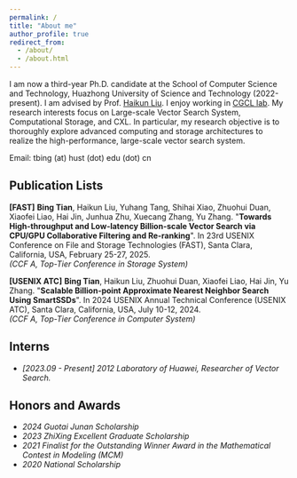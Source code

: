 ```yaml
---
permalink: /
title: "About me"
author_profile: true
redirect_from: 
  - /about/
  - /about.html
---
```


I am now a third-year Ph.D. candidate at the School of Computer Science and Technology, Huazhong University of Science and Technology (2022-present). I am advised by Prof. [Haikun Liu](http://faculty.hust.edu.cn/liuhaikun/zh_CN/index/872473/list/index.htm). I enjoy working in [CGCL lab](https://grid.hust.edu.cn/). My research interests focus on Large-scale Vector Search System, Computational Storage, and CXL. In particular, my research objective is to thoroughly explore advanced computing and storage architectures to realize the high-performance, large-scale vector search system.

Email: tbing (at) hust (dot) edu (dot) cn

Publication Lists
------
**[FAST]** **Bing Tian**, Haikun Liu, Yuhang Tang, Shihai Xiao, Zhuohui Duan, Xiaofei Liao, Hai Jin, Junhua Zhu, Xuecang Zhang, Yu Zhang. "**Towards High-throughput and Low-latency Billion-scale Vector Search via CPU/GPU Collaborative Filtering and Re-ranking**". In 23rd USENIX Conference on File and Storage Technologies (FAST), Santa Clara, California, USA, February 25-27, 2025.  
_(CCF A, Top-Tier Conference in Storage System)_

**[USENIX ATC]** **Bing Tian**, Haikun Liu, Zhuohui Duan, Xiaofei Liao, Hai Jin, Yu Zhang. "**Scalable Billion-point Approximate Nearest Neighbor Search Using SmartSSDs**". In 2024 USENIX Annual Technical Conference (USENIX ATC), Santa Clara, California, USA, July 10-12, 2024.  
_(CCF A, Top-Tier Conference in Computer System)_

Interns
------
- _[2023.09 - Present] 2012 Laboratory of Huawei, Researcher of Vector Search._

Honors and Awards
------
- _2024 Guotai Junan Scholarship_
- _2023 ZhiXing Excellent Graduate Scholarship_
- _2021 Finalist for the Outstanding Winner Award in the Mathematical Contest in Modeling (MCM)_
- _2020 National Scholarship_
